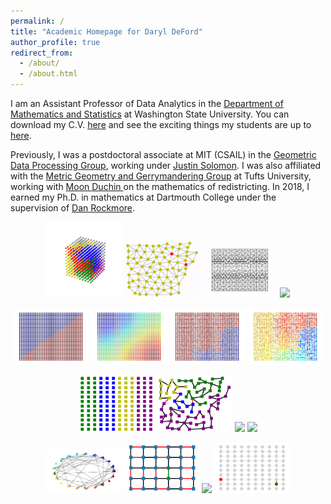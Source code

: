 ```yaml
---
permalink: /
title: "Academic Homepage for Daryl DeFord"
author_profile: true
redirect_from: 
  - /about/
  - /about.html
---
```



<p> I am an Assistant Professor of Data Analytics in the <a href="http://math.wsu.edu">Department of Mathematics and Statistics</a> at Washington State University.
You can download  my C.V. <a href="./files/CV_DeFord.pdf"> here</a> and see the exciting things my students are up to
 <a href="students">here</a>. </p>
<p> Previously, I was a postdoctoral associate at MIT (CSAIL)
 in the
 <a href="http://groups.csail.mit.edu/gdpgroup/">Geometric Data Processing
 Group</a>, working under <a href="http://people.csail.mit.edu/jsolomon/">
 Justin Solomon</a>. I was also affiliated with the <a href="https://mggg.org">Metric Geometry and Gerrymandering Group</a> at Tufts University, 
 working with <a href ="https://https://math.cornell.edu/moon-duchin/">Moon Duchin </a> on the mathematics of redistricting. 
 In 2018,  I earned my Ph.D. in mathematics at Dartmouth College under the supervision of 
 <a href="https://home.dartmouth.edu/faculty-directory/daniel-rockmore">
Dan Rockmore</a>. </p>

<p align="center">
  <img src="./images/space10.gif" width="24%" />
  <img src="./images/sir3.gif" width="24%" />
   <img src="./images/tetgifgif.gif" width="24%" />
<img src="./images/100d_go.gif" width="24%" />
</p>

<p align="center">
  <img src="./images/sg1.gif" width="24%" />
  <img src="./images/sg3.gif" width="24%" />
   <img src="./images/sg2.gif" width="24%" />
<img src="./images/sg4.gif" width="24%" />
</p>

<p align="center">
  <img src="./images/lifted_gif.gif" width="24%" />
  <img src="./images/LWAR.gif" width="24%" />
  <img src="./images/TWOEDGE_1.gif" width="24%" />
   <img src="./images/marked_big_cheat.gif" width="24%" />
</p>

<p align="center">
  <img src="./images/Net_all.gif" width="24%" />
  <img src="./images/uniwalk_slow.gif" width="24%" />
  <img src="./images/kc_walk.gif" width="24%" />
   <img src="./images/LERW1010.gif" width="24%" />
</p>

